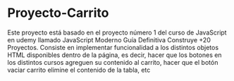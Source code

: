 # Proyecto-Carrito

Este proyecto está basado en el proyecto número 1 del curso de JavaScript en udemy llamado JavaScript Moderno Guía Definitiva Construye +20 Proyectos.
Consiste en implementar funcionalidad a los distintos objetos HTML disponibles dentro de la página, es decir, hacer que los botones en los distintos cursos agreguen
su contenido al carrito, hacer que el botón vaciar carrito elimine el contenido de la tabla, etc
